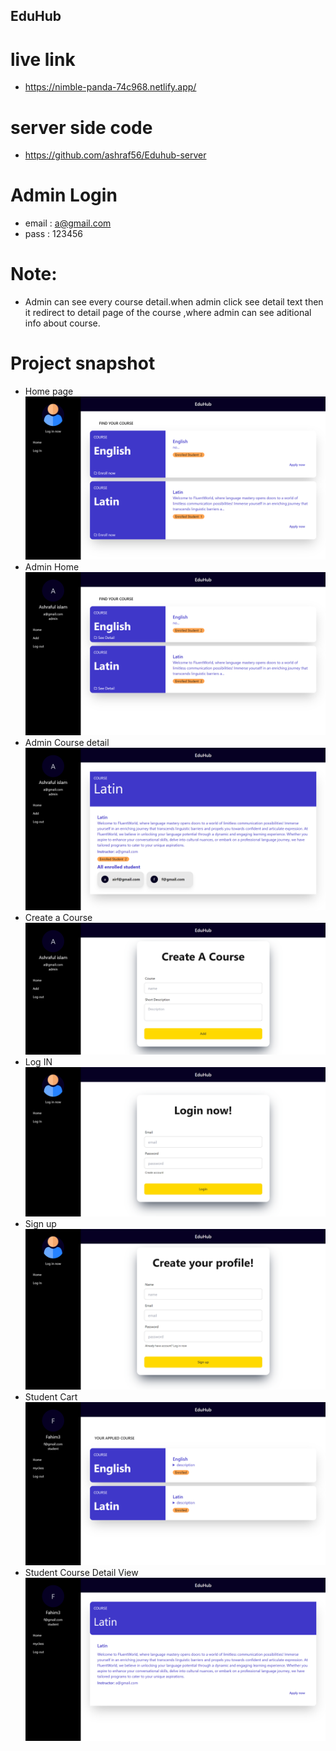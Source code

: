 ## EduHub

# live link 

- https://nimble-panda-74c968.netlify.app/  

# server side code 
- https://github.com/ashraf56/Eduhub-server


# Admin Login
 - email : a@gmail.com
 - pass : 123456

 #  Note:
 - Admin can see every course detail.when admin click see detail text then it redirect to detail page of the course ,where admin can see aditional info about course.

 # Project snapshot
- Home page
![Project Logo](/public/home.png)
- Admin Home
![Project Logo](/public/AdminHome.png)
- Admin Course detail
![Project Logo](/public/AdminCoursedetail.png)
- Create a Course
![Project Logo](/public/CreateCourse.png)
- Log IN
![Project Logo](/public/Login.png)
- Sign up
![Project Logo](/public/SignUP.png)
- Student Cart
![Project Logo](/public/MyCart.png)
- Student Course Detail View
![Project Logo](/public/StudentCourseview.png)

